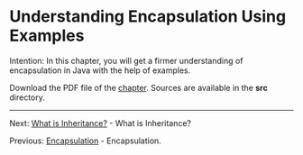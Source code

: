 # Understanding Encapsulation Using Examples

Intention: In this chapter, you will get a firmer understanding of encapsulation in Java with the help of examples.

Download the PDF file of the [chapter](chapter_10.pdf). Sources are available in the <b>src</b> directory. 


<hr>

Next: [What is Inheritance?](chapter_11.md "What is Inheritance?") - What is Inheritance?

Previous: [Encapsulation](chapter_9.md "Encapsulation") - Encapsulation.   

